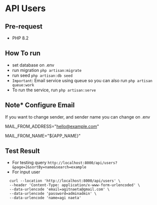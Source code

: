 # API Users 

## Pre-request
- PHP 8.2 

## How To run 
- set database on .env 
- run migration `php artisan:migrate`
- run seed `php artisan:db seed`
- `Important`: Email service using queue so you can also run `php artisan queue:work`
- To run the service, run `php artisan:serve`

## Note* Configure Email 
If you want to change sender, and sender name you can change on .env

MAIL_FROM_ADDRESS="hello@example.com"

MAIL_FROM_NAME="${APP_NAME}"


## Test Result 
- For testing query `http://localhost:8000/api/users?&page=2&sortBy=name&search=example`
- For input user
```
  curl --location 'http://localhost:8000/api/users' \
  --header 'Content-Type: application/x-www-form-urlencoded' \
  --data-urlencode 'email=agitnaeta@gmail.com' \
  --data-urlencode 'password=adminadmin' \
  --data-urlencode 'name=agi naeta'
